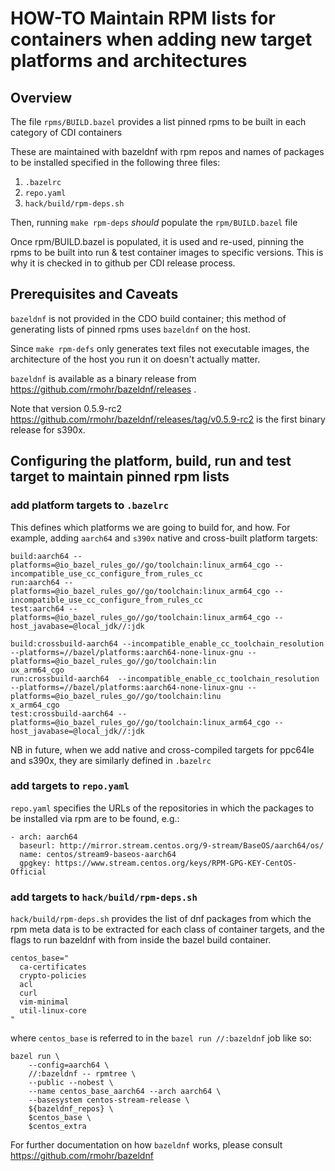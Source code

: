 
# HOW-TO Maintain RPM lists for containers when adding new target platforms and architectures

## Overview

The file `rpms/BUILD.bazel` provides a list pinned rpms to be built in each category of CDI containers

These are maintained with bazeldnf with rpm repos and names of packages to be installed specified in the following three files:

 1. `.bazelrc`
 2. `repo.yaml`
 3. `hack/build/rpm-deps.sh` 

Then, running `make rpm-deps` _should_ populate the `rpm/BUILD.bazel` file 

Once rpm/BUILD.bazel is populated, it is used and re-used, pinning the rpms to be built into run & test container images to specific versions. 
This is why it is checked in to github per CDI release process. 

## Prerequisites and Caveats

`bazeldnf` is not provided in the CDO build container; this method of generating lists of pinned rpms uses `bazeldnf` on the host.  

Since `make rpm-defs` only generates text files not executable images, the architecture of the host you run it on doesn't actually matter.

`bazeldnf` is available as a binary release from https://github.com/rmohr/bazeldnf/releases . 

Note that version 0.5.9-rc2 https://github.com/rmohr/bazeldnf/releases/tag/v0.5.9-rc2 is the first binary release for s390x. 

## Configuring the platform, build, run and test target to maintain pinned rpm lists

### add platform targets to `.bazelrc`

This defines which platforms we are going to build for, and how.  For example, adding `aarch64` and `s390x` native and cross-built platform targets:

```
build:aarch64 --platforms=@io_bazel_rules_go//go/toolchain:linux_arm64_cgo --incompatible_use_cc_configure_from_rules_cc
run:aarch64 --platforms=@io_bazel_rules_go//go/toolchain:linux_arm64_cgo --incompatible_use_cc_configure_from_rules_cc
test:aarch64 --platforms=@io_bazel_rules_go//go/toolchain:linux_arm64_cgo --host_javabase=@local_jdk//:jdk

build:crossbuild-aarch64 --incompatible_enable_cc_toolchain_resolution --platforms=//bazel/platforms:aarch64-none-linux-gnu --platforms=@io_bazel_rules_go//go/toolchain:lin
ux_arm64_cgo
run:crossbuild-aarch64  --incompatible_enable_cc_toolchain_resolution --platforms=//bazel/platforms:aarch64-none-linux-gnu --platforms=@io_bazel_rules_go//go/toolchain:linu
x_arm64_cgo
test:crossbuild-aarch64 --platforms=@io_bazel_rules_go//go/toolchain:linux_arm64_cgo --host_javabase=@local_jdk//:jdk
``` 

NB in future, when we add native and cross-compiled targets for ppc64le and s390x, they are similarly defined in `.bazelrc`

### add targets to `repo.yaml`

`repo.yaml` specifies the URLs of the repositories in which the packages to be installed via rpm are to be found, e.g.:

```
- arch: aarch64
  baseurl: http://mirror.stream.centos.org/9-stream/BaseOS/aarch64/os/
  name: centos/stream9-baseos-aarch64
  gpgkey: https://www.stream.centos.org/keys/RPM-GPG-KEY-CentOS-Official
```

### add targets to `hack/build/rpm-deps.sh`

`hack/build/rpm-deps.sh` provides the list of dnf packages from which the rpm meta data is to be extracted for each class of container targets, and the flags to run bazeldnf with from inside the bazel build container. 

```
centos_base="
  ca-certificates
  crypto-policies
  acl
  curl
  vim-minimal
  util-linux-core
"
```
where `centos_base` is referred to in the `bazel run //:bazeldnf` job like so:

```
bazel run \
    --config=aarch64 \
    //:bazeldnf -- rpmtree \
    --public --nobest \
    --name centos_base_aarch64 --arch aarch64 \
    --basesystem centos-stream-release \
    ${bazeldnf_repos} \
    $centos_base \
    $centos_extra
```

For further documentation on how `bazeldnf` works, please consult https://github.com/rmohr/bazeldnf

